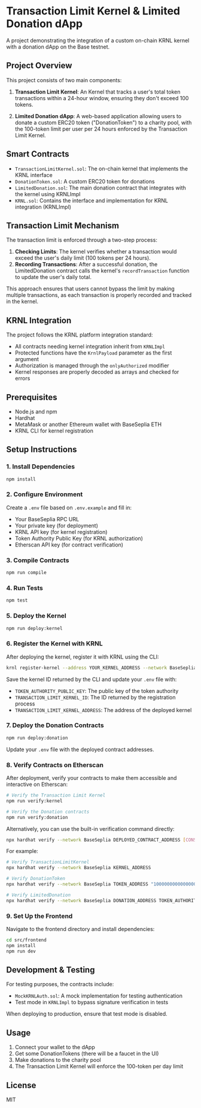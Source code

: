 # Transaction Limit Kernel & Limited Donation dApp

A project demonstrating the integration of a custom on-chain KRNL kernel with a donation dApp on the Base testnet.

## Project Overview

This project consists of two main components:

1. **Transaction Limit Kernel**: An Kernel that tracks a user's total token transactions within a 24-hour window, ensuring they don't exceed 100 tokens.

2. **Limited Donation dApp**: A web-based application allowing users to donate a custom ERC20 token ("DonationToken") to a charity pool, with the 100-token limit per user per 24 hours enforced by the Transaction Limit Kernel.

## Smart Contracts

- `TransactionLimitKernel.sol`: The on-chain kernel that implements the KRNL interface
- `DonationToken.sol`: A custom ERC20 token for donations
- `LimitedDonation.sol`: The main donation contract that integrates with the kernel using KRNLImpl
- `KRNL.sol`: Contains the interface and implementation for KRNL integration (KRNLImpl)

## Transaction Limit Mechanism

The transaction limit is enforced through a two-step process:

1. **Checking Limits**: The kernel verifies whether a transaction would exceed the user's daily limit (100 tokens per 24 hours).
2. **Recording Transactions**: After a successful donation, the LimitedDonation contract calls the kernel's `recordTransaction` function to update the user's daily total.

This approach ensures that users cannot bypass the limit by making multiple transactions, as each transaction is properly recorded and tracked in the kernel.

## KRNL Integration

The project follows the KRNL platform integration standard:
- All contracts needing kernel integration inherit from `KRNLImpl`
- Protected functions have the `KrnlPayload` parameter as the first argument
- Authorization is managed through the `onlyAuthorized` modifier
- Kernel responses are properly decoded as arrays and checked for errors

## Prerequisites

- Node.js and npm
- Hardhat
- MetaMask or another Ethereum wallet with BaseSeplia ETH
- KRNL CLI for kernel registration

## Setup Instructions

### 1. Install Dependencies

```bash
npm install
```

### 2. Configure Environment

Create a `.env` file based on `.env.example` and fill in:
- Your BaseSeplia RPC URL
- Your private key (for deployment)
- KRNL API key (for kernel registration)
- Token Authority Public Key (for KRNL authorization)
- Etherscan API key (for contract verification)

### 3. Compile Contracts

```bash
npm run compile
```

### 4. Run Tests

```bash
npm test
```

### 5. Deploy the Kernel

```bash
npm run deploy:kernel
```

### 6. Register the Kernel with KRNL

After deploying the kernel, register it with KRNL using the CLI:

```bash
krnl register-kernel --address YOUR_KERNEL_ADDRESS --network BaseSeplia
```

Save the kernel ID returned by the CLI and update your `.env` file with:
- `TOKEN_AUTHORITY_PUBLIC_KEY`: The public key of the token authority 
- `TRANSACTION_LIMIT_KERNEL_ID`: The ID returned by the registration process
- `TRANSACTION_LIMIT_KERNEL_ADDRESS`: The address of the deployed kernel

### 7. Deploy the Donation Contracts

```bash
npm run deploy:donation
```

Update your `.env` file with the deployed contract addresses.

### 8. Verify Contracts on Etherscan

After deployment, verify your contracts to make them accessible and interactive on Etherscan:

```bash
# Verify the Transaction Limit Kernel
npm run verify:kernel

# Verify the Donation contracts
npm run verify:donation
```

Alternatively, you can use the built-in verification command directly:

```bash
npx hardhat verify --network BaseSeplia DEPLOYED_CONTRACT_ADDRESS [CONSTRUCTOR_ARGUMENTS]
```

For example:
```bash
# Verify TransactionLimitKernel
npx hardhat verify --network BaseSeplia KERNEL_ADDRESS

# Verify DonationToken
npx hardhat verify --network BaseSeplia TOKEN_ADDRESS "1000000000000000000000000"

# Verify LimitedDonation
npx hardhat verify --network BaseSeplia DONATION_ADDRESS TOKEN_AUTHORITY_KEY KERNEL_ID KERNEL_ADDRESS TOKEN_ADDRESS CHARITY_ADDRESS
```

### 9. Set Up the Frontend

Navigate to the frontend directory and install dependencies:

```bash
cd src/frontend
npm install
npm run dev
```

## Development & Testing

For testing purposes, the contracts include:
- `MockKRNLAuth.sol`: A mock implementation for testing authentication
- Test mode in `KRNLImpl` to bypass signature verification in tests

When deploying to production, ensure that test mode is disabled.

## Usage

1. Connect your wallet to the dApp
2. Get some DonationTokens (there will be a faucet in the UI)
3. Make donations to the charity pool
4. The Transaction Limit Kernel will enforce the 100-token per day limit

## License

MIT 